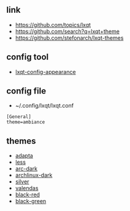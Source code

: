 

## link

* https://github.com/topics/lxqt
* https://github.com/search?q=lxqt+theme
* https://github.com/stefonarch/lxqt-themes


## config tool

* [lxqt-config-appearance](http://manpages.ubuntu.com/manpages/bionic/en/man1/lxqt-config-appearance.1.html)


## config file

* ~/.config/lxqt/lxqt.conf

```
[General]
theme=ambiance
```


## themes

* [adapta](adapta)
* [less](less)
* [arc-dark](arc-dark)
* [archlinux-dark](archlinux-dark)
* [silver](silver)
* [valendas](valendas)
* [black-red](black-red)
* [black-green](black-green)
